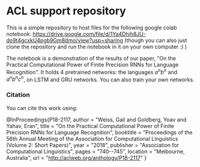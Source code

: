 # ACL support repository
This is a simple repository to host files for the following google colab notebook: https://drive.google.com/file/d/1Ya4Dhih8JU-do9t4gcxkU4pgb9Gm8dmo/view?usp=sharing (though you can also just clone the repository and run the notebook in it on your own computer :) )

The notebook is a demonstration of the results of our paper, "On the Practical Computational Power of Finite Precision RNNs for Language Recognition". It holds 4 pretrained networks: the languages $a^nb^n$ and $a^nb^nc^n$, on LSTM and GRU networks. You can also train your own networks.

### Citation
You can cite this work using:

@InProceedings{P18-2117,
  author = 	"Weiss, Gail
		and Goldberg, Yoav
		and Yahav, Eran",
  title = 	"On the Practical Computational Power of Finite Precision RNNs for Language Recognition",
  booktitle = 	"Proceedings of the 56th Annual Meeting of the Association for Computational Linguistics (Volume 2: Short Papers)",
  year = 	"2018",
  publisher = 	"Association for Computational Linguistics",
  pages = 	"740--745",
  location = 	"Melbourne, Australia",
  url = 	"http://aclweb.org/anthology/P18-2117"
}
